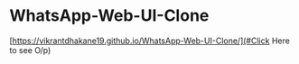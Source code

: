 # WhatsApp-Web-UI-Clone


[https://vikrantdhakane19.github.io/WhatsApp-Web-UI-Clone/](#Click Here to see O/p)


